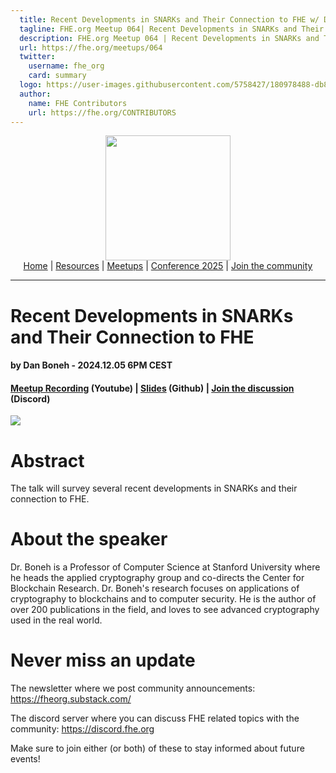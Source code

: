 ```yaml
---
  title: Recent Developments in SNARKs and Their Connection to FHE w/ Dan Boneh | FHE.org Meetup 064
  tagline: FHE.org Meetup 064| Recent Developments in SNARKs and Their Connection to FHE w/ Dan Boneh
  description: FHE.org Meetup 064 | Recent Developments in SNARKs and Their Connection to FHE w/ Dan Boneh
  url: https://fhe.org/meetups/064
  twitter:
    username: fhe_org
    card: summary
  logo: https://user-images.githubusercontent.com/5758427/180978488-db825482-5a58-4c7c-9589-c494a6f0be04.png
  author:
    name: FHE Contributors
    url: https://fhe.org/CONTRIBUTORS
---
```


<!-- Main header navigation -->
<p align="center">
  <img width="200" src="https://user-images.githubusercontent.com/5758427/180978488-db825482-5a58-4c7c-9589-c494a6f0be04.png"><br/>
  <a href="https://fhe-org.github.io">Home</a> | <a href="https://fhe-org.github.io/resources">Resources</a> | <a href="https://fhe-org.github.io/meetups/">Meetups</a> | <a href="https://fhe-org.github.io/conferences/conference-2025/">Conference 2025</a> | <a href="https://fhe-org.github.io/community">Join the community</a>
</p>
<hr/>
<!-- /Main header navigation -->


# Recent Developments in SNARKs and Their Connection to FHE
#### by Dan Boneh - 2024.12.05 6PM CEST
#### <a href="https://www.youtube.com/watch?v=udXborpn-Bg&list=PLnbmMskCVh1chnSM8Jjy6Nk3IH6fpn7MM">Meetup Recording</a> (Youtube) | <a href="https://github.com/user-attachments/files/18059991/FHE-seminar-dec-2024.pdf">Slides</a> (Github) | <a href="https://discord.fhe.org">Join the discussion</a> (Discord)

<a href="https://www.meetup.com/fhe-org/events/303899967/?utm_medium=referral&utm_campaign=share-btn_savedevents_share_modal&utm_source=link"><img src="https://github.com/user-attachments/assets/a0f3b400-cc29-4669-909d-38373a90fb83"></a>

# Abstract

The talk will survey several recent developments in SNARKs and their connection to FHE.

# About the speaker

Dr. Boneh is a Professor of Computer Science at Stanford University where he heads the applied cryptography group and co-directs the Center for Blockchain Research. Dr. Boneh's research focuses on applications of cryptography to blockchains and to computer security. He is the author of over 200 publications in the field, and loves to see advanced cryptography used in the real world.

# Never miss an update

The newsletter where we post community announcements: https://fheorg.substack.com/

The discord server where you can discuss FHE related topics with the community: https://discord.fhe.org

Make sure to join either (or both) of these to stay informed about future events!
